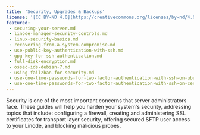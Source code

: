 ```yaml
---
title: 'Security, Upgrades & Backups'
license: '[CC BY-ND 4.0](https://creativecommons.org/licenses/by-nd/4.0)'
featured:
 - securing-your-server.md
 - linode-manager-security-controls.md
 - linux-security-basics.md
 - recovering-from-a-system-compromise.md
 - use-public-key-authentication-with-ssh.md
 - gpg-key-for-ssh-authentication.md
 - full-disk-encryption.md
 - ossec-ids-debian-7.md
 - using-fail2ban-for-security.md
 - use-one-time-passwords-for-two-factor-authentication-with-ssh-on-ubuntu-16-04.md
 - use-one-time-passwords-for-two-factor-authentication-with-ssh-on-centos-7.md
---
```


Security is one of the most important concerns that server administrators face. These guides will help you harden your system's security, addressing topics that include: configuring a firewall, creating and administering SSL certificates for transport layer security, offering secured SFTP user access to your Linode, and blocking malicious probes.
